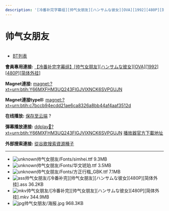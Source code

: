 ```yaml
---
description: '[冷番补完字幕组][帅气女朋友][ハンサムな彼女][OVA][1992][480P][简体外挂]'
---
```


# 帅气女朋友



<figure><img src="https://s1.ax1x.com/2018/01/06/pEhh6I.jpg" alt=""><figcaption></figcaption></figure>

* [BT列表](https://share.dmhy.org/topics/view/478928_OVA_1992_480P.html#tabs-1)

**會員專用連接:** [【冷番补完字幕组】\[帅气女朋友\]\[ハンサムな彼女\]\[OVA\]\[1992\]\[480P\]\[简体外挂\]](https://dl.dmhy.org/2018/01/06/c7bccb94ecdd21ae6ca8326a8bb44af4aaf3512d.torrent)

**Magnet連接:** [magnet:?xt=urn:btih:Y66MXFHM3UQ243FIGJVIXNCK6SVPGUJN](https://magnet/?xt=urn:btih:Y66MXFHM3UQ243FIGJVIXNCK6SVPGUJN\&dn=\&tr=http%3A%2F%2F104.238.198.186%3A8000%2Fannounce\&tr=udp%3A%2F%2F104.238.198.186%3A8000%2Fannounce\&tr=http%3A%2F%2Ftracker.openbittorrent.com%3A80%2Fannounce\&tr=http%3A%2F%2Ftracker.publicbt.com%3A80%2Fannounce\&tr=http%3A%2F%2Ftracker.prq.to%2Fannounce\&tr=http%3A%2F%2Fopen.acgtracker.com%3A1096%2Fannounce\&tr=http%3A%2F%2Ftr.bangumi.moe%3A6969%2Fannounce\&tr=https%3A%2F%2Ft-115.rhcloud.com%2Fonly_for_ylbud\&tr=http%3A%2F%2Fbtfile.sdo.com%3A6961%2Fannounce\&tr=http%3A%2F%2Fexodus.desync.com%3A6969%2Fannounce\&tr=https%3A%2F%2Ftr.bangumi.moe%3A9696%2Fannounce\&tr=http%3A%2F%2F121.14.98.151%3A9090%2Fannounce\&tr=http%3A%2F%2F173.254.204.71%3A1096%2Fannounce\&tr=http%3A%2F%2F188.190.120.74%3A80%2Fannounce\&tr=http%3A%2F%2F94.228.192.98%2Fannounce\&tr=http%3A%2F%2F95.68.246.30%3A80%2Fannounce\&tr=http%3A%2F%2Fanisaishuu.de%3A2710%2Fannounce)

**Magnet連接typeII:** [magnet:?xt=urn:btih:c7bccb94ecdd21ae6ca8326a8bb44af4aaf3512d](https://magnet/?xt=urn:btih:c7bccb94ecdd21ae6ca8326a8bb44af4aaf3512d)

**在线播放:** [保存至云端](https://mypikpak.com/drive/url-checker?url=magnet:?xt=urn:btih:c7bccb94ecdd21ae6ca8326a8bb44af4aaf3512d) ?

**彈幕播放連接:** [ddplay:magnet:?xt=urn:btih:Y66MXFHM3UQ243FIGJVIXNCK6SVPGUJN](ddplay:magnet:?xt=urn:btih:Y66MXFHM3UQ243FIGJVIXNCK6SVPGUJN\&dn=\&tr=http%3A%2F%2F104.238.198.186%3A8000%2Fannounce\&tr=udp%3A%2F%2F104.238.198.186%3A8000%2Fannounce\&tr=http%3A%2F%2Ftracker.openbittorrent.com%3A80%2Fannounce\&tr=http%3A%2F%2Ftracker.publicbt.com%3A80%2Fannounce\&tr=http%3A%2F%2Ftracker.prq.to%2Fannounce\&tr=http%3A%2F%2Fopen.acgtracker.com%3A1096%2Fannounce\&tr=http%3A%2F%2Ftr.bangumi.moe%3A6969%2Fannounce\&tr=https%3A%2F%2Ft-115.rhcloud.com%2Fonly_for_ylbud\&tr=http%3A%2F%2Fbtfile.sdo.com%3A6961%2Fannounce\&tr=http%3A%2F%2Fexodus.desync.com%3A6969%2Fannounce\&tr=https%3A%2F%2Ftr.bangumi.moe%3A9696%2Fannounce\&tr=http%3A%2F%2F121.14.98.151%3A9090%2Fannounce\&tr=http%3A%2F%2F173.254.204.71%3A1096%2Fannounce\&tr=http%3A%2F%2F188.190.120.74%3A80%2Fannounce\&tr=http%3A%2F%2F94.228.192.98%2Fannounce\&tr=http%3A%2F%2F95.68.246.30%3A80%2Fannounce\&tr=http%3A%2F%2Fanisaishuu.de%3A2710%2Fannounce) [播放器官方下載地址](http://www.dandanplay.com/?from=dmhy)

**外部搜索連接:** [從谷歌搜索資源種子](https://www.google.com/search?oe=utf-8\&q=c7bccb94ecdd21ae6ca8326a8bb44af4aaf3512d)

***

* ![unknown](https://share.dmhy.org/images/icon/unknown.gif)帅气女朋友/Fonts/simhei.ttf 9.3MB
* ![unknown](https://share.dmhy.org/images/icon/unknown.gif)帅气女朋友/Fonts/华文琥珀.ttf 3.5MB
* ![unknown](https://share.dmhy.org/images/icon/unknown.gif)帅气女朋友/Fonts/方正行楷\_GBK.ttf 7.1MB
* ![ass](https://share.dmhy.org/images/icon/ass.gif)帅气女朋友/\[冷番补完]\[帅气女朋友]\[ハンサムな彼女]\[480P]\[简体外挂].ass 36.2KB
* ![mkv](https://share.dmhy.org/images/icon/mkv.gif)帅气女朋友/\[冷番补完]\[帅气女朋友]\[ハンサムな彼女]\[480P]\[简体外挂].mkv 344.9MB
* ![jpg](https://share.dmhy.org/images/icon/jpg.gif)帅气女朋友/海报.jpg 968.3KB

